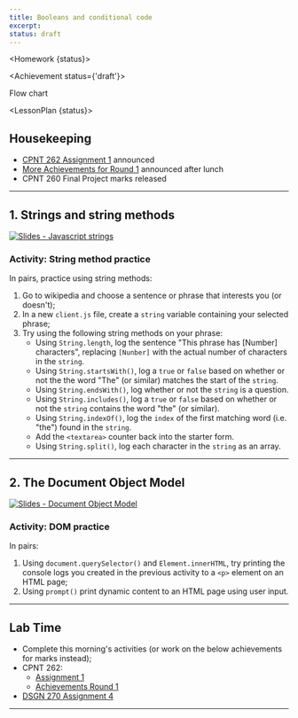 ```yaml
---
title: Booleans and conditional code
excerpt: 
status: draft
---
```

<script>
	import Homework from "$lib/components/Homework.svelte";
	import LessonPlan from "$lib/components/LessonPlan.svelte";
	import LabTime from "$lib/components/LabTime.svelte";
	import Achievement from "$lib/components/Achievement.svelte";
</script>

<Homework {status}>

</Homework>

<Achievement status={'draft'}>

Flow chart

</Achievement>

<LessonPlan {status}>

## Housekeeping
- [CPNT 262 Assignment 1](/courses/cpnt-262/assessments/assignment-1) announced
- [More Achievements for Round 1](/courses/cpnt-262/assessments/achievements-1) announced after lunch
- CPNT 260 Final Project marks released

---

## 1. Strings and string methods
[![Slides - Javascript strings](/images/slides/js-strings.png)](https://sait-wbdv.github.io/slides/w23/cpnt-262/js-strings.html)

### Activity: String method practice
In pairs, practice using string methods:
1. Go to wikipedia and choose a sentence or phrase that interests you (or doesn't);
2. In a new `client.js` file, create a `string` variable containing your selected phrase;
3. Try using the following string methods on your phrase:
    - Using `String.length`, log the sentence "This phrase has [Number] characters", replacing `[Nunber]` with the actual number of characters in the `string`.
    - Using `String.startsWith()`, log a `true` or `false` based on whether or not the the word "The" (or similar) matches the start of the `string`.
    - Using `String.endsWith()`, log whether or not the `string` is a question.
    - Using `String.includes()`, log a `true` or `false` based on whether or not the `string` contains the word "the" (or similar).
    - Using `String.indexOf()`, log the `index` of the first matching word (i.e. "the") found in the `string`.
    - Add the `<textarea>` counter back into the starter form.
    - Using `String.split()`, log each character in the `string` as an array.

---

## 2. The Document Object Model
[![Slides - Document Object Model](/images/slides/js-dom.png)](https://sait-wbdv.github.io/slides/w23/cpnt-262/js-dom.html)

### Activity: DOM practice
In pairs:
1. Using `document.querySelector()` and `Element.innerHTML`, try printing the console logs you created in the previous activity to a `<p>` element on an HTML page;
2. Using `prompt()` print dynamic content to an HTML page using user input.

---

## Lab Time
- Complete this morning's activities (or work on the below achievements for marks instead);
- CPNT 262:
    - [Assignment 1](/courses/cpnt-262/assessments/assignment-1)
    - [Achievements Round 1](/courses/cpnt-262/assessments/achievements-1)
- [DSGN 270 Assignment 4](/courses/dsgn-270/assessments/assignment-4)

</LessonPlan>


---
